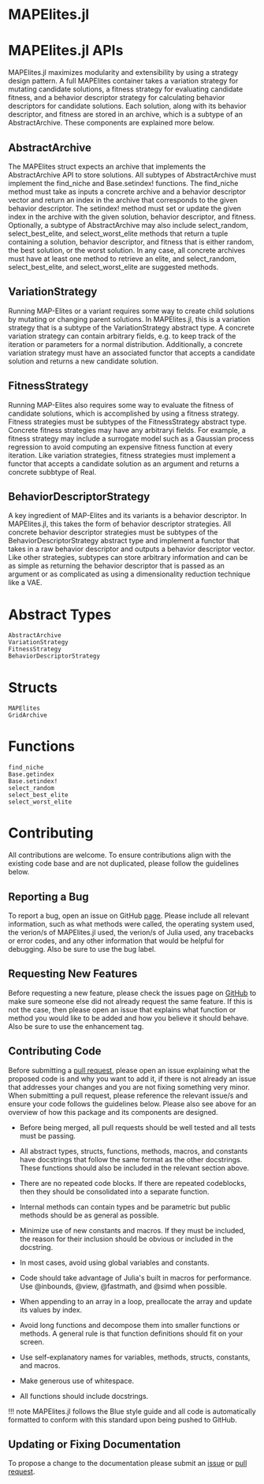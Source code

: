 # MAPElites.jl

# MAPElites.jl APIs
MAPElites.jl maximizes modularity and extensibility by using a strategy design pattern. A full
MAPElites container takes a variation strategy for mutating candidate solutions, a fitness 
strategy for evaluating candidate fitness, and a behavior descriptor strategy for calculating
behavior descriptors for candidate solutions. Each solution, along with its behavior descriptor, 
and fitness are stored in an archive, which is a subtype of an AbstractArchive. These components
are explained more below.

## AbstractArchive
The MAPElites struct expects an archive that implements the AbstractArchive API to store solutions. 
All subtypes of AbstractArchive must implement the find_niche and Base.setindex! functions. 
The find_niche method must take as inputs a concrete archive and a behavior descriptor vector
and return an index in the archive that corresponds to the given behavior descriptor. The setindex! 
method must set or update the given index in the archive with the given solution, behavior descriptor, 
and fitness. Optionally, a subtype of AbstractArchive may also include select_random, select_best_elite, 
and select_worst_elite methods that return a tuple containing a solution, behavior descriptor, and 
fitness that is either random, the best solution, or the worst solution. In any case, all concrete 
archives must have at least one method to retrieve an elite, and select_random, select_best_elite, 
and select_worst_elite are suggested methods.

## VariationStrategy
Running MAP-Elites or a variant requires some way to create child solutions by mutating or changing 
parent solutions. In MAPElites.jl, this is a variation strategy that is a subtype of the 
VariationStrategy abstract type. A concrete variation strategy can contain arbitrary fields, e.g. 
to keep track of the iteration or parameters for a normal distribution. Additionally, a concrete 
variation strategy must have an associated functor that accepts a candidate solution and returns
a new candidate solution.

## FitnessStrategy
Running MAP-Elites also requires some way to evaluate the fitness of candidate solutions, which is 
accomplished by using a fitness strategy. Fitness strategies must be subtypes of the FitnessStrategy 
abstract type. Concrete fitness strategies may have any arbitraryi fields. For example, a fitness 
strategy may include a surrogate model such as a Gaussian process regression to avoid computing 
an expensive fitness function at every iteration. Like variation strategies, fitness strategies must
implement a functor that accepts a candidate solution as an argument and returns a concrete subbtype 
of Real.

## BehaviorDescriptorStrategy
A key ingredient of MAP-Elites and its variants is a behavior descriptor. In MAPElites.jl, this 
takes the form of behavior descriptor strategies. All concrete behavior descriptor strategies must
be subtypes of the BehaviorDescriptorStrategy abstract type and implement a functor that takes in 
a raw behavior descriptor and outputs a behavior descriptor vector. Like other strategies, subtypes 
can store arbitrary information and can be as simple as returning the behavior descriptor that is 
passed as an argument or as complicated as using a dimensionality reduction technique like a VAE.

# Abstract Types
```@docs
AbstractArchive
VariationStrategy
FitnessStrategy
BehaviorDescriptorStrategy
```

# Structs
```@docs
MAPElites
GridArchive
```

# Functions
```@docs
find_niche
Base.getindex
Base.setindex!
select_random
select_best_elite
select_worst_elite
```

# Contributing
All contributions are welcome. To ensure contributions align with the existing code base and 
are not duplicated, please follow the guidelines below.

## Reporting a Bug
To report a bug, open an issue on GitHub [page](https://github.com/dscolby/MAPElites.jl/issues). 
Please include all relevant information, such as what methods were called, the operating system used, 
the verion/s of MAPElites.jl used, the verion/s of Julia used, any tracebacks or error codes, and 
any other information that would be helpful for debugging. Also be sure to use the bug label.

## Requesting New Features
Before requesting a new feature, please check the issues page on [GitHub](https://github.com/dscolby/MAPElites.jl/issues) 
to make sure someone else did not already request the same feature. If this is not the case, then 
please open an issue that explains what function or method you would like to be added and how you 
believe it should behave. Also be sure to use the enhancement tag.

## Contributing Code
Before submitting a [pull request](https://github.com/dscolby/MAPElites.jl/pulls), please 
open an issue explaining what the proposed code is and why you want to add it, if there is 
not already an issue that addresses your changes and you are not fixing something very 
minor. When submitting a pull request, please reference the relevant issue/s and ensure your 
code follows the guidelines below. Please also see above for an overview of how this package 
and its components are designed.

*   Before being merged, all pull requests should be well tested and all tests must be passing.

*   All abstract types, structs, functions, methods, macros, and constants have docstrings 
    that follow the same format as the other docstrings. These functions should also be 
    included in the relevant section above.

*   There are no repeated code blocks. If there are repeated codeblocks, then they should be 
    consolidated into a separate function.

*   Internal methods can contain types and be parametric but public methods should be as 
    general as possible.

*   Minimize use of new constants and macros. If they must be included, the reason for their 
    inclusion should be obvious or included in the docstring.

*   In most cases, avoid using global variables and constants.

*   Code should take advantage of Julia's built in macros for performance. Use @inbounds, 
    @view, @fastmath, and @simd when possible.

*   When appending to an array in a loop, preallocate the array and update its values by 
    index.

*   Avoid long functions and decompose them into smaller functions or methods. A general 
    rule is that function definitions should fit on your screen.

*   Use self-explanatory names for variables, methods, structs, constants, and macros.

*   Make generous use of whitespace.

*   All functions should include docstrings.

!!! note
    MAPElites.jl follows the Blue style guide and all code is automatically formatted to 
    conform with this standard upon being pushed to GitHub.

## Updating or Fixing Documentation
To propose a change to the documentation please submit an [issue](https://github.com/dscolby/MAPElites.jl/issues) 
or [pull request](https://github.com/dscolby/MAPElites.jl/pulls).

